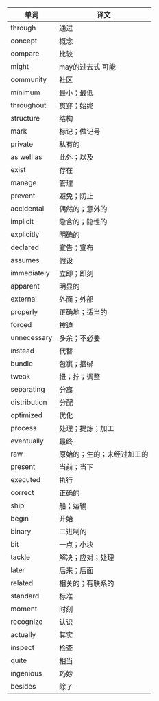 | 单词 | 译文
| - | -
| through | 通过
| concept | 概念
| compare | 比较
| might | may的过去式 可能
| community | 社区
| minimum | 最小；最低
| throughout | 贯穿；始终
| structure | 结构
| mark | 标记；做记号
| private | 私有的
| as well as | 此外；以及
| exist | 存在
| manage | 管理
| prevent | 避免；防止
| accidental | 偶然的；意外的
| implicit | 隐含的；隐性的
| explicitly | 明确的
| declared | 宣告；宣布
| assumes | 假设
| immediately | 立即；即刻
| apparent | 明显的
| external | 外面；外部
| properly | 正确地；适当的
| forced | 被迫
| unnecessary | 多余；不必要
| instead | 代替
| bundle | 包裹；捆绑
| tweak | 扭；拧；调整
| separating | 分离
| distribution | 分配
| optimized | 优化
| process | 处理；提炼；加工
| eventually | 最终
| raw | 原始的；生的；未经过加工的
| present | 当前；当下
| executed | 执行
| correct | 正确的
| ship | 船；运输
| begin | 开始
| binary | 二进制的
| bit | 一点；小块
| tackle | 解决；应对；处理
| later | 后来；后面
| related | 相关的；有联系的
| standard | 标准
| moment | 时刻
| recognize | 认识
| actually | 其实
| inspect | 检查
| quite | 相当
| ingenious | 巧妙
| besides | 除了